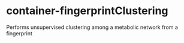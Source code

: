 # container-fingerprintClustering
Performs unsupervised clustering among a metabolic network from a fingerprint
